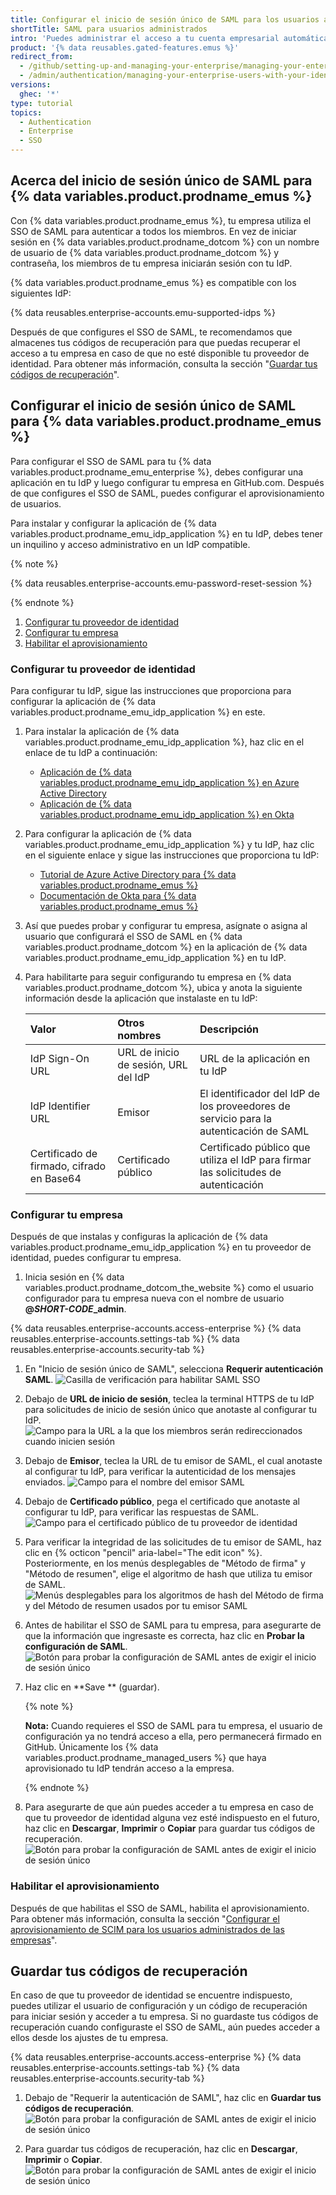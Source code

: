 ```yaml
---
title: Configurar el inicio de sesión único de SAML para los usuarios administrados de Enterprise
shortTitle: SAML para usuarios administrados
intro: 'Puedes administrar el acceso a tu cuenta empresarial automáticamente en {% data variables.product.prodname_dotcom %} si configuras el Inicio de Sesión Único (SSO) de Lenguaje de Marcado para Confirmaciones de Seguridad (SAML).'
product: '{% data reusables.gated-features.emus %}'
redirect_from:
  - /github/setting-up-and-managing-your-enterprise/managing-your-enterprise-users-with-your-identity-provider/configuring-saml-single-sign-on-for-enterprise-managed-users
  - /admin/authentication/managing-your-enterprise-users-with-your-identity-provider/configuring-saml-single-sign-on-for-enterprise-managed-users
versions:
  ghec: '*'
type: tutorial
topics:
  - Authentication
  - Enterprise
  - SSO
---
```


## Acerca del inicio de sesión único de SAML para {% data variables.product.prodname_emus %}

Con {% data variables.product.prodname_emus %}, tu empresa utiliza el SSO de SAML para autenticar a todos los miembros. En vez de iniciar sesión en {% data variables.product.prodname_dotcom %} con un nombre de usuario de {% data variables.product.prodname_dotcom %} y contraseña, los miembros de tu empresa iniciarán sesión con tu IdP.

{% data variables.product.prodname_emus %} es compatible con los siguientes IdP:

{% data reusables.enterprise-accounts.emu-supported-idps %}

Después de que configures el SSO de SAML, te recomendamos que almacenes tus códigos de recuperación para que puedas recuperar el acceso a tu empresa en caso de que no esté disponible tu proveedor de identidad. Para obtener más información, consulta la sección "[Guardar tus códigos de recuperación](#saving-your-recovery-codes)".

## Configurar el inicio de sesión único de SAML para {% data variables.product.prodname_emus %}

Para configurar el SSO de SAML para tu {% data variables.product.prodname_emu_enterprise %}, debes configurar una aplicación en tu IdP y luego configurar tu empresa en GitHub.com. Después de que configures el SSO de SAML, puedes configurar el aprovisionamiento de usuarios.

Para instalar y configurar la aplicación de {% data variables.product.prodname_emu_idp_application %} en tu IdP, debes tener un inquilino y acceso administrativo en un IdP compatible.

{% note %}

{% data reusables.enterprise-accounts.emu-password-reset-session %}

{% endnote %}

1. [Configurar tu proveedor de identidad](#configuring-your-identity-provider)
2. [Configurar tu empresa](#configuring-your-enterprise)
3. [Habilitar el aprovisionamiento](#enabling-provisioning)

### Configurar tu proveedor de identidad

Para configurar tu IdP, sigue las instrucciones que proporciona para configurar la aplicación de {% data variables.product.prodname_emu_idp_application %} en este.

1. Para instalar la aplicación de {% data variables.product.prodname_emu_idp_application %}, haz clic en el enlace de tu IdP a continuación:

     - [Aplicación de {% data variables.product.prodname_emu_idp_application %} en Azure Active Directory](https://azuremarketplace.microsoft.com/en-us/marketplace/apps/aad.githubenterprisemanageduser?tab=Overview)
     - [Aplicación de {% data variables.product.prodname_emu_idp_application %} en Okta](https://www.okta.com/integrations/github-enterprise-managed-user)

1. Para configurar la aplicación de {% data variables.product.prodname_emu_idp_application %} y tu IdP, haz clic en el siguiente enlace y sigue las instrucciones que proporciona tu IdP:

     - [Tutorial de Azure Active Directory para {% data variables.product.prodname_emus %}](https://docs.microsoft.com/en-us/azure/active-directory/saas-apps/github-enterprise-managed-user-tutorial)
     - [Documentación de Okta para {% data variables.product.prodname_emus %}](https://saml-doc.okta.com/SAML_Docs/How-to-Configure-SAML-2.0-for-GitHub-Enterprise-Managed-User.html)

1. Así que puedes probar y configurar tu empresa, asígnate o asigna al usuario que configurará el SSO de SAML en {% data variables.product.prodname_dotcom %} en la aplicación de {% data variables.product.prodname_emu_idp_application %} en tu IdP.

1. Para habilitarte para seguir configurando tu empresa en {% data variables.product.prodname_dotcom %}, ubica y anota la siguiente información desde la aplicación que instalaste en tu IdP:

    | Valor                                     | Otros nombres                        | Descripción                                                                           |
    |:----------------------------------------- |:------------------------------------ |:------------------------------------------------------------------------------------- |
    | IdP Sign-On URL                           | URL de inicio de sesión, URL del IdP | URL de la aplicación en tu IdP                                                        |
    | IdP Identifier URL                        | Emisor                               | El identificador del IdP de los proveedores de servicio para la autenticación de SAML |
    | Certificado de firmado, cifrado en Base64 | Certificado público                  | Certificado público que utiliza el IdP para firmar las solicitudes de autenticación   |

### Configurar tu empresa

Después de que instalas y configuras la aplicación de {% data variables.product.prodname_emu_idp_application %} en tu proveedor de identidad, puedes configurar tu empresa.

1. Inicia sesión en {% data variables.product.prodname_dotcom_the_website %} como el usuario configurador para tu empresa nueva con el nombre de usuario **@<em>SHORT-CODE</em>_admin**.

{% data reusables.enterprise-accounts.access-enterprise %}
{% data reusables.enterprise-accounts.settings-tab %}
{% data reusables.enterprise-accounts.security-tab %}

1. En "Inicio de sesión único de SAML", selecciona **Requerir autenticación SAML**. ![Casilla de verificación para habilitar SAML SSO](/assets/images/help/business-accounts/enable-saml-auth-enterprise.png)

1. Debajo de **URL de inicio de sesión**, teclea la terminal HTTPS de tu IdP para solicitudes de inicio de sesión único que anotaste al configurar tu IdP. ![Campo para la URL a la que los miembros serán redireccionados cuando inicien sesión](/assets/images/help/saml/saml_sign_on_url_business.png)

1. Debajo de **Emisor**, teclea la URL de tu emisor de SAML, el cual anotaste al configurar tu IdP, para verificar la autenticidad de los mensajes enviados. ![Campo para el nombre del emisor SAML](/assets/images/help/saml/saml_issuer.png)

1. Debajo de **Certificado público**, pega el certificado que anotaste al configurar tu IdP, para verificar las respuestas de SAML. ![Campo para el certificado público de tu proveedor de identidad](/assets/images/help/saml/saml_public_certificate.png)

1. Para verificar la integridad de las solicitudes de tu emisor de SAML, haz clic en {% octicon "pencil" aria-label="The edit icon" %}. Posteriormente, en los menús desplegables de "Método de firma" y "Método de resumen", elige el algoritmo de hash que utiliza tu emisor de SAML. ![Menús desplegables para los algoritmos de hash del Método de firma y del Método de resumen usados por tu emisor SAML](/assets/images/help/saml/saml_hashing_method.png)

1. Antes de habilitar el SSO de SAML para tu empresa, para asegurarte de que la información que ingresaste es correcta, haz clic en **Probar la configuración de SAML**. ![Botón para probar la configuración de SAML antes de exigir el inicio de sesión único](/assets/images/help/saml/saml_test.png)

1. Haz clic en **Save ** (guardar).

    {% note %}

    **Nota:** Cuando requieres el SSO de SAML para tu empresa, el usuario de configuración ya no tendrá acceso a ella, pero permanecerá firmado en GitHub. Únicamente los {% data variables.product.prodname_managed_users %} que haya aprovisionado tu IdP tendrán acceso a la empresa.

    {% endnote %}

1. Para asegurarte de que aún puedes acceder a tu empresa en caso de que tu proveedor de identidad alguna vez esté indispuesto en el futuro, haz clic en **Descargar**, **Imprimir** o **Copiar** para guardar tus códigos de recuperación. ![Botón para probar la configuración de SAML antes de exigir el inicio de sesión único](/assets/images/help/saml/saml_recovery_code_options.png)

### Habilitar el aprovisionamiento

Después de que habilitas el SSO de SAML, habilita el aprovisionamiento. Para obtener más información, consulta la sección "[Configurar el aprovisionamiento de SCIM para los usuarios administrados de las empresas](/github/setting-up-and-managing-your-enterprise/managing-your-enterprise-users-with-your-identity-provider/configuring-scim-provisioning-for-enterprise-managed-users)".

## Guardar tus códigos de recuperación

En caso de que tu proveedor de identidad se encuentre indispuesto, puedes utilizar el usuario de configuración y un código de recuperación para iniciar sesión y acceder a tu empresa. Si no guardaste tus códigos de recuperación cuando configuraste el SSO de SAML, aún puedes acceder a ellos desde los ajustes de tu empresa.

{% data reusables.enterprise-accounts.access-enterprise %}
{% data reusables.enterprise-accounts.settings-tab %}
{% data reusables.enterprise-accounts.security-tab %}

1. Debajo de "Requerir la autenticación de SAML", haz clic en **Guardar tus códigos de recuperación**. ![Botón para probar la configuración de SAML antes de exigir el inicio de sesión único](/assets/images/help/enterprises/saml-recovery-codes-link.png)

2. Para guardar tus códigos de recuperación, haz clic en **Descargar**, **Imprimir** o **Copiar**. ![Botón para probar la configuración de SAML antes de exigir el inicio de sesión único](/assets/images/help/saml/saml_recovery_code_options.png)
